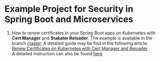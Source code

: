 # Example Project for Security in Spring Boot and Microservices 

1. How to renew certificates in your Spring Boot apps on Kubernetes with **Cert Manager** and **Stakater Reloader**. The example is available in the branch [master](https://github.com/piomin/sample-spring-microservices-new/tree/master).  A detailed guide may be find in the following article: [Renew Certificates on Kubernetes with Cert Manager and Reloader](https://piotrminkowski.com/2022/12/02/renew-certificates-on-kubernetes-with-cert-manager-and-reloader/) \
A detailed instruction can also be found [here](https://github.com/piomin/sample-spring-security-microservices/tree/master/ssl)